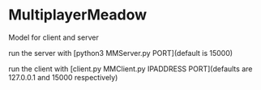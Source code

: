 # MultiplayerMeadow
Model for client and server

run the server with [python3 MMServer.py PORT](default is 15000)

run the client with [client.py MMClient.py IPADDRESS PORT](defaults are 127.0.0.1 and 15000 respectively)
